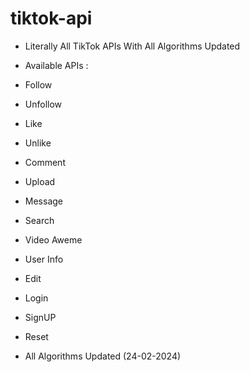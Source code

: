 # tiktok-api

- Literally All TikTok APIs With All Algorithms Updated

- Available APIs :
- Follow
- Unfollow
- Like
- Unlike
- Comment
- Upload
- Message
- Search
- Video Aweme
- User Info
- Edit
- Login
- SignUP
- Reset
- All Algorithms Updated (24-02-2024)
